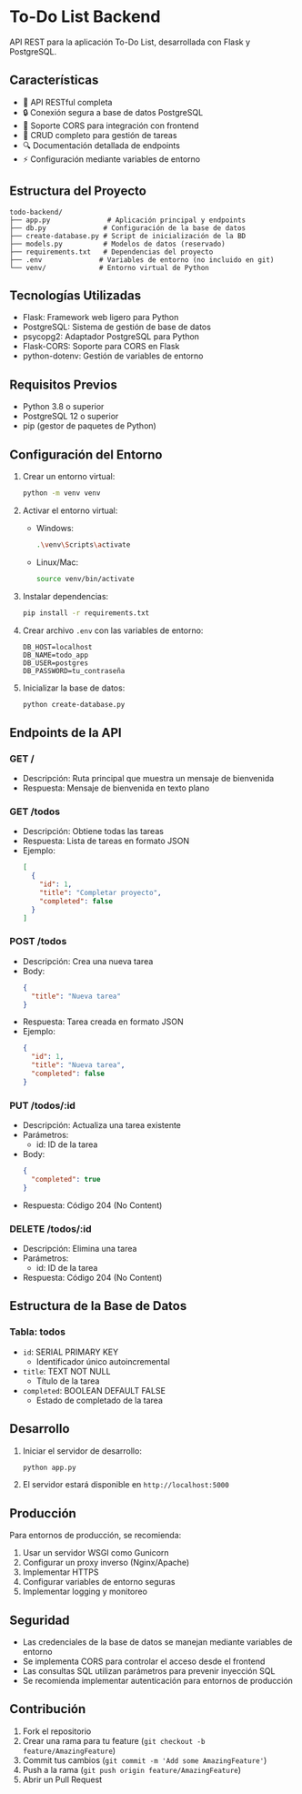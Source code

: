 # To-Do List Backend

API REST para la aplicación To-Do List, desarrollada con Flask y PostgreSQL.

## Características

- 🚀 API RESTful completa
- 🔒 Conexión segura a base de datos PostgreSQL
- 🔄 Soporte CORS para integración con frontend
- 📝 CRUD completo para gestión de tareas
- 🔍 Documentación detallada de endpoints
- ⚡ Configuración mediante variables de entorno

## Estructura del Proyecto

```
todo-backend/
├── app.py              # Aplicación principal y endpoints
├── db.py              # Configuración de la base de datos
├── create-database.py # Script de inicialización de la BD
├── models.py          # Modelos de datos (reservado)
├── requirements.txt   # Dependencias del proyecto
├── .env              # Variables de entorno (no incluido en git)
└── venv/             # Entorno virtual de Python
```

## Tecnologías Utilizadas

- Flask: Framework web ligero para Python
- PostgreSQL: Sistema de gestión de base de datos
- psycopg2: Adaptador PostgreSQL para Python
- Flask-CORS: Soporte para CORS en Flask
- python-dotenv: Gestión de variables de entorno

## Requisitos Previos

- Python 3.8 o superior
- PostgreSQL 12 o superior
- pip (gestor de paquetes de Python)

## Configuración del Entorno

1. Crear un entorno virtual:

   ```bash
   python -m venv venv
   ```

2. Activar el entorno virtual:

   - Windows:
     ```bash
     .\venv\Scripts\activate
     ```
   - Linux/Mac:
     ```bash
     source venv/bin/activate
     ```

3. Instalar dependencias:

   ```bash
   pip install -r requirements.txt
   ```

4. Crear archivo `.env` con las variables de entorno:

   ```env
   DB_HOST=localhost
   DB_NAME=todo_app
   DB_USER=postgres
   DB_PASSWORD=tu_contraseña
   ```

5. Inicializar la base de datos:
   ```bash
   python create-database.py
   ```

## Endpoints de la API

### GET /

- Descripción: Ruta principal que muestra un mensaje de bienvenida
- Respuesta: Mensaje de bienvenida en texto plano

### GET /todos

- Descripción: Obtiene todas las tareas
- Respuesta: Lista de tareas en formato JSON
- Ejemplo:
  ```json
  [
    {
      "id": 1,
      "title": "Completar proyecto",
      "completed": false
    }
  ]
  ```

### POST /todos

- Descripción: Crea una nueva tarea
- Body:
  ```json
  {
    "title": "Nueva tarea"
  }
  ```
- Respuesta: Tarea creada en formato JSON
- Ejemplo:
  ```json
  {
    "id": 1,
    "title": "Nueva tarea",
    "completed": false
  }
  ```

### PUT /todos/:id

- Descripción: Actualiza una tarea existente
- Parámetros:
  - id: ID de la tarea
- Body:
  ```json
  {
    "completed": true
  }
  ```
- Respuesta: Código 204 (No Content)

### DELETE /todos/:id

- Descripción: Elimina una tarea
- Parámetros:
  - id: ID de la tarea
- Respuesta: Código 204 (No Content)

## Estructura de la Base de Datos

### Tabla: todos

- `id`: SERIAL PRIMARY KEY
  - Identificador único autoincremental
- `title`: TEXT NOT NULL
  - Título de la tarea
- `completed`: BOOLEAN DEFAULT FALSE
  - Estado de completado de la tarea

## Desarrollo

1. Iniciar el servidor de desarrollo:
   ```bash
   python app.py
   ```
2. El servidor estará disponible en `http://localhost:5000`

## Producción

Para entornos de producción, se recomienda:

1. Usar un servidor WSGI como Gunicorn
2. Configurar un proxy inverso (Nginx/Apache)
3. Implementar HTTPS
4. Configurar variables de entorno seguras
5. Implementar logging y monitoreo

## Seguridad

- Las credenciales de la base de datos se manejan mediante variables de entorno
- Se implementa CORS para controlar el acceso desde el frontend
- Las consultas SQL utilizan parámetros para prevenir inyección SQL
- Se recomienda implementar autenticación para entornos de producción

## Contribución

1. Fork el repositorio
2. Crear una rama para tu feature (`git checkout -b feature/AmazingFeature`)
3. Commit tus cambios (`git commit -m 'Add some AmazingFeature'`)
4. Push a la rama (`git push origin feature/AmazingFeature`)
5. Abrir un Pull Request
